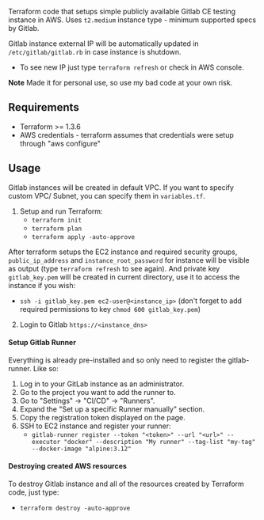 
Terraform code that setups simple publicly available Gitlab CE testing instance  in AWS. Uses `t2.medium` instance type - minimum supported specs by Gitlab.

Gitlab instance external IP will be automatically updated in `/etc/gitlab/gitlab.rb` in case instance is shutdown. 
- To see new IP just type `terraform refresh` or check in AWS console. 

**Note** Made it for personal use, so use my bad code at your own risk.

## Requirements

- Terraform >= 1.3.6
- AWS credentials - terraform assumes that credentials were setup through "aws configure"

## Usage

Gitlab instances will be created in default VPC. If you want to specify custom VPC/ Subnet, you can specify them in `variables.tf`.

1. Setup and run Terraform:
	- `terraform init`
	- `terraform plan`
	- `terraform apply -auto-approve`

After terraform setups the EC2 instance and required security groups, `public_ip_address` and `instance_root_password` for instance will be visible as output (type `terraform refresh` to see again). And private key `gitlab_key.pem` will be created in current directory, use it to access the instance if you wish:
- `ssh -i gitlab_key.pem ec2-user@<instance_ip>` (don't forget to add required permissions to key `chmod 600 gitlab_key.pem`)

2. Login to Gitlab `https://<instance_dns>`

#### Setup Gitlab Runner

Everything is already pre-installed and so only need to register the gitlab-runner. Like so:
1. Log in to your GitLab instance as an administrator.
2. Go to the project you want to add the runner to.
3. Go to "Settings" -> "CI/CD" -> "Runners".
4. Expand the "Set up a specific Runner manually" section.
5. Copy the registration token displayed on the page.
6. SSH to EC2 instance and register your runner:
	- `gitlab-runner register --token "<token>" --url "<url>" --executor "docker" --description "My runner" --tag-list "my-tag" --docker-image "alpine:3.12"`

#### Destroying created AWS resources

To destroy Gitlab instance and all of the resources created by Terraform code, just type: 
- `terraform destroy -auto-approve`